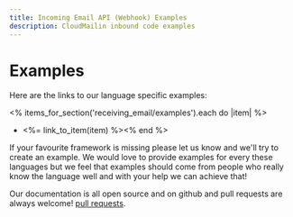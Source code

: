 ```yaml
---
title: Incoming Email API (Webhook) Examples
description: CloudMailin inbound code examples
---
```


# Examples

Here are the links to our language specific examples:

<!-- This strange layout is to handle the weird ERB issue with - -->
<% items_for_section('receiving_email/examples').each do |item| %>
  * <%= link_to_item(item) %><% end %>

If your favourite framework is missing please let us know and we'll try to create an example. We would love to provide examples for every these languages but we feel that examples should come from people who really know the language well and with your help we can achieve that!

Our documentation is all open source and on github and pull requests are always welcome! [pull requests](https://github.com/cloudmailin/docs.cloudmailin.com).
